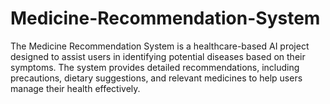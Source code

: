 # Medicine-Recommendation-System
The Medicine Recommendation System is a healthcare-based AI project designed to assist users in identifying potential diseases based on their symptoms. The system provides detailed recommendations, including precautions, dietary suggestions, and relevant medicines to help users manage their health effectively.
